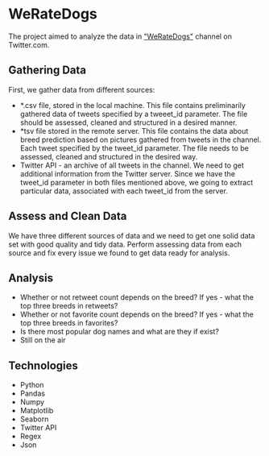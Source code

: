 # WeRateDogs

The project aimed to analyze the data in <a href = 'https://twitter.com/dog_rates'>"WeRateDogs"</a> channel on Twitter.com.<br>

## Gathering Data
First, we gather data from different sources:

- *.csv file, stored in the local machine. This file contains preliminarily gathered data of tweets specified by a tweeet_id parameter. The file should be assessed, cleaned and structured in a desired manner.
- *tsv file stored in the remote server. This file contains the data about breed prediction based on pictures gathered from tweets in the channel. Each tweet specified by the tweet_id parameter. The file needs to be assessed, cleaned and structured in the desired way.
- Twitter API - an archive of all tweets in the channel. We need to get additional information from the Twitter server. Since we have the tweet_id parameter in both files mentioned above, we going to extract particular data, associated with each tweet_id from the server.

## Assess and Clean Data
We have three different sources of data and we need to get one solid data set with good quality and tidy data. Perform assessing data from each source and fix every issue we found to get data ready for analysis.

## Analysis
- Whether or not retweet count depends on the breed? If yes - what the top three breeds in retweets?
- Whether or not favorite count depends on the breed? If yes - what the top three breeds in favorites?
- Is there most popular dog names and what are they if exist?
- Still on the air

## Technologies
- Python
- Pandas
- Numpy
- Matplotlib
- Seaborn
- Twitter API
- Regex
- Json
